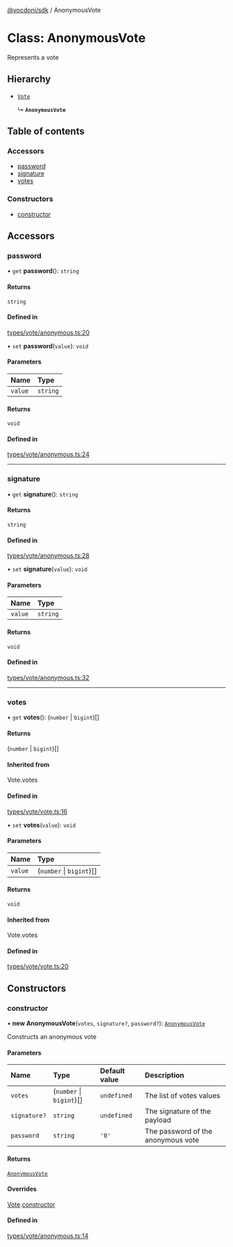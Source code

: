 [@vocdoni/sdk](/sdk) / AnonymousVote

# Class: AnonymousVote

Represents a vote

## Hierarchy

- [`Vote`](Vote)

  ↳ **`AnonymousVote`**

## Table of contents

### Accessors

- [password](AnonymousVote#password)
- [signature](AnonymousVote#signature)
- [votes](AnonymousVote#votes)

### Constructors

- [constructor](AnonymousVote#constructor)

## Accessors

### password

• `get` **password**(): `string`

#### Returns

`string`

#### Defined in

[types/vote/anonymous.ts:20](https://github.com/vocdoni/vocdoni-sdk/blob/9c64446/src/types/vote/anonymous.ts#L20)

• `set` **password**(`value`): `void`

#### Parameters

| Name | Type |
| :------ | :------ |
| `value` | `string` |

#### Returns

`void`

#### Defined in

[types/vote/anonymous.ts:24](https://github.com/vocdoni/vocdoni-sdk/blob/9c64446/src/types/vote/anonymous.ts#L24)

___

### signature

• `get` **signature**(): `string`

#### Returns

`string`

#### Defined in

[types/vote/anonymous.ts:28](https://github.com/vocdoni/vocdoni-sdk/blob/9c64446/src/types/vote/anonymous.ts#L28)

• `set` **signature**(`value`): `void`

#### Parameters

| Name | Type |
| :------ | :------ |
| `value` | `string` |

#### Returns

`void`

#### Defined in

[types/vote/anonymous.ts:32](https://github.com/vocdoni/vocdoni-sdk/blob/9c64446/src/types/vote/anonymous.ts#L32)

___

### votes

• `get` **votes**(): (`number` \| `bigint`)[]

#### Returns

(`number` \| `bigint`)[]

#### Inherited from

Vote.votes

#### Defined in

[types/vote/vote.ts:16](https://github.com/vocdoni/vocdoni-sdk/blob/9c64446/src/types/vote/vote.ts#L16)

• `set` **votes**(`value`): `void`

#### Parameters

| Name | Type |
| :------ | :------ |
| `value` | (`number` \| `bigint`)[] |

#### Returns

`void`

#### Inherited from

Vote.votes

#### Defined in

[types/vote/vote.ts:20](https://github.com/vocdoni/vocdoni-sdk/blob/9c64446/src/types/vote/vote.ts#L20)

## Constructors

### constructor

• **new AnonymousVote**(`votes`, `signature?`, `password?`): [`AnonymousVote`](AnonymousVote)

Constructs an anonymous vote

#### Parameters

| Name | Type | Default value | Description |
| :------ | :------ | :------ | :------ |
| `votes` | (`number` \| `bigint`)[] | `undefined` | The list of votes values |
| `signature?` | `string` | `undefined` | The signature of the payload |
| `password` | `string` | `'0'` | The password of the anonymous vote |

#### Returns

[`AnonymousVote`](AnonymousVote)

#### Overrides

[Vote](Vote.md).[constructor](Vote#constructor)

#### Defined in

[types/vote/anonymous.ts:14](https://github.com/vocdoni/vocdoni-sdk/blob/9c64446/src/types/vote/anonymous.ts#L14)
